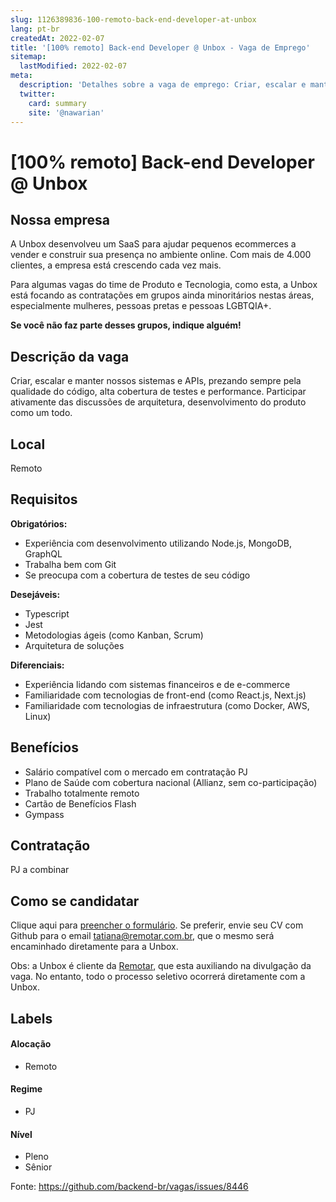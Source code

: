 ```yaml
---
slug: 1126389836-100-remoto-back-end-developer-at-unbox
lang: pt-br
createdAt: 2022-02-07
title: '[100% remoto] Back-end Developer @ Unbox - Vaga de Emprego'
sitemap:
  lastModified: 2022-02-07
meta:
  description: 'Detalhes sobre a vaga de emprego: Criar, escalar e manter nossos sistemas e APIs, prezando sempre pela qualidade do código, alta cobertura de testes e performance. Participar ativamente das discussões de arquitetura, desenvolvimento do produto como um todo.'
  twitter:
    card: summary
    site: '@nawarian'
---
```


# [100% remoto] Back-end Developer @ Unbox

## Nossa empresa

A Unbox desenvolveu um SaaS para ajudar pequenos ecommerces a vender e construir sua presença no ambiente online. Com mais de 4.000 clientes, a empresa está crescendo cada vez mais. 

Para algumas vagas do time de Produto e Tecnologia, como esta, a Unbox está focando as contratações em grupos ainda minoritários nestas áreas, especialmente mulheres, pessoas pretas e pessoas LGBTQIA+.

**Se você não faz parte desses grupos, indique alguém!**

## Descrição da vaga

Criar, escalar e manter nossos sistemas e APIs, prezando sempre pela qualidade do código, alta cobertura de testes e performance. Participar ativamente das discussões de arquitetura, desenvolvimento do produto como um todo.

## Local

Remoto

## Requisitos

**Obrigatórios:**

- Experiência com desenvolvimento utilizando Node.js, MongoDB, GraphQL
- Trabalha bem com Git
- Se preocupa com a cobertura de testes de seu código

**Desejáveis:**

- Typescript
- Jest
- Metodologias ágeis (como Kanban, Scrum)‍
- Arquitetura de soluções

**Diferenciais:**

- Experiência lidando com sistemas financeiros e de e-commerce
- Familiaridade com tecnologias de front-end (como React.js, Next.js)
- Familiaridade com tecnologias de infraestrutura (como Docker, AWS, Linux)

## Benefícios

- Salário compatível com o mercado em contratação PJ
- Plano de Saúde com cobertura nacional (Allianz, sem co-participação)
- Trabalho totalmente remoto
- Cartão de Benefícios Flash
- Gympass


## Contratação

PJ a combinar

## Como se candidatar

Clique aqui para [preencher o formulário](https://form.jotform.com/211945946053662). Se preferir, envie seu CV com Github para o email tatiana@remotar.com.br, que o mesmo será encaminhado diretamente para a Unbox.

Obs: a Unbox é cliente da [Remotar](https://remotar.com.br/), que esta auxiliando na divulgação da vaga. No entanto, todo o processo seletivo ocorrerá diretamente com a Unbox. 


## Labels
<!-- retire os labels que não fazem sentido à vaga -->

#### Alocação
- Remoto

#### Regime
- PJ

#### Nível
- Pleno
- Sênior

Fonte: https://github.com/backend-br/vagas/issues/8446